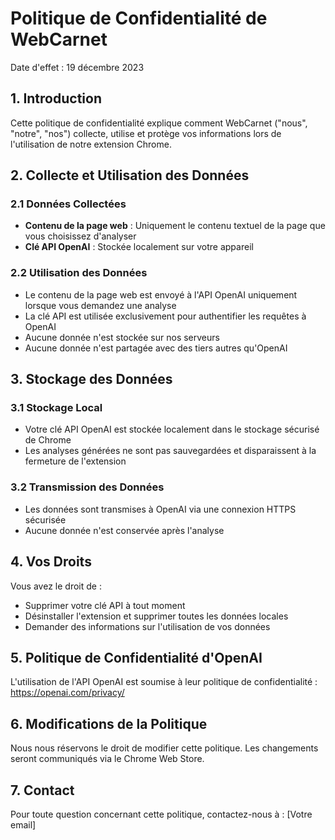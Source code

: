 # Politique de Confidentialité de WebCarnet

Date d'effet : 19 décembre 2023

## 1. Introduction

Cette politique de confidentialité explique comment WebCarnet ("nous", "notre", "nos") collecte, utilise et protège vos informations lors de l'utilisation de notre extension Chrome.

## 2. Collecte et Utilisation des Données

### 2.1 Données Collectées
- **Contenu de la page web** : Uniquement le contenu textuel de la page que vous choisissez d'analyser
- **Clé API OpenAI** : Stockée localement sur votre appareil

### 2.2 Utilisation des Données
- Le contenu de la page web est envoyé à l'API OpenAI uniquement lorsque vous demandez une analyse
- La clé API est utilisée exclusivement pour authentifier les requêtes à OpenAI
- Aucune donnée n'est stockée sur nos serveurs
- Aucune donnée n'est partagée avec des tiers autres qu'OpenAI

## 3. Stockage des Données

### 3.1 Stockage Local
- Votre clé API OpenAI est stockée localement dans le stockage sécurisé de Chrome
- Les analyses générées ne sont pas sauvegardées et disparaissent à la fermeture de l'extension

### 3.2 Transmission des Données
- Les données sont transmises à OpenAI via une connexion HTTPS sécurisée
- Aucune donnée n'est conservée après l'analyse

## 4. Vos Droits

Vous avez le droit de :
- Supprimer votre clé API à tout moment
- Désinstaller l'extension et supprimer toutes les données locales
- Demander des informations sur l'utilisation de vos données

## 5. Politique de Confidentialité d'OpenAI

L'utilisation de l'API OpenAI est soumise à leur politique de confidentialité :
https://openai.com/privacy/

## 6. Modifications de la Politique

Nous nous réservons le droit de modifier cette politique. Les changements seront communiqués via le Chrome Web Store.

## 7. Contact

Pour toute question concernant cette politique, contactez-nous à : [Votre email]
